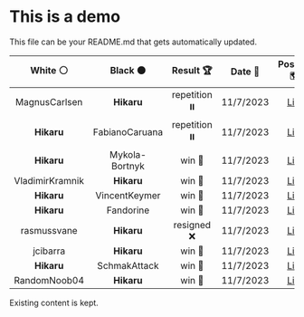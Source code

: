 # This is a demo

This file can be your README.md that gets automatically updated.

<!--START_SECTION:chessStats-->
<!-- Automatically generated with https://github.com/Balastrong/chess-stats-action -->

| White ⚪ | Black ⚫ | Result 🏆 | Date 📅 | Position 🗺️ |
|:---:|:---:|:---:|:---:|:---:|
| MagnusCarlsen | **Hikaru** | repetition ⏸️ | 11/7/2023 | <a href="http://www.ee.unb.ca/cgi-bin/tervo/fen.pl?select=4r3/1n2rk2/1p2ppp1/p2p3p/3P1N1P/2P1R3/PP3PP1/4R1K1 w - -">Link</a> |
| **Hikaru** | FabianoCaruana | repetition ⏸️ | 11/7/2023 | <a href="http://www.ee.unb.ca/cgi-bin/tervo/fen.pl?select=8/4p1k1/4qbp1/7p/4P3/2pQ3P/6P1/5R1K b - -">Link</a> |
| **Hikaru** | Mykola-Bortnyk | win 🥇 | 11/7/2023 | <a href="http://www.ee.unb.ca/cgi-bin/tervo/fen.pl?select=1k5r/pBR2p2/1p1Qb2p/3p2q1/3Pp3/P3P1P1/1P5P/1K6 b - -">Link</a> |
| VladimirKramnik | **Hikaru** | win 🥇 | 11/7/2023 | <a href="http://www.ee.unb.ca/cgi-bin/tervo/fen.pl?select=5k2/6R1/2n3p1/1B3p1p/8/3K4/7r/8 w - -">Link</a> |
| **Hikaru** | VincentKeymer | win 🥇 | 11/7/2023 | <a href="http://www.ee.unb.ca/cgi-bin/tervo/fen.pl?select=1b6/1p2kpp1/2p1p1p1/2P1P3/pP3RPP/P4R2/3r1PK1/8 b - -">Link</a> |
| **Hikaru** | Fandorine | win 🥇 | 11/7/2023 | <a href="http://www.ee.unb.ca/cgi-bin/tervo/fen.pl?select=4r2k/7R/7p/8/3bBP2/4PKR1/r6P/8 b - -">Link</a> |
| rasmussvane | **Hikaru** | resigned ❌ | 11/7/2023 | <a href="http://www.ee.unb.ca/cgi-bin/tervo/fen.pl?select=7R/5r2/4P3/8/6K1/8/6k1/8 b - -">Link</a> |
| jcibarra | **Hikaru** | win 🥇 | 11/7/2023 | <a href="http://www.ee.unb.ca/cgi-bin/tervo/fen.pl?select=8/8/8/5r2/8/2k5/8/1K6 w - -">Link</a> |
| **Hikaru** | SchmakAttack | win 🥇 | 11/7/2023 | <a href="http://www.ee.unb.ca/cgi-bin/tervo/fen.pl?select=3qb1k1/1p3p1p/B4pp1/3P4/p7/Pn3Q1P/1P3PP1/1R2R1K1 b - -">Link</a> |
| RandomNoob04 | **Hikaru** | win 🥇 | 11/7/2023 | <a href="http://www.ee.unb.ca/cgi-bin/tervo/fen.pl?select=6k1/6bp/4Np2/p7/1p2P3/2R5/P4KPP/3n4 w - -">Link</a> |

<!--END_SECTION:chessStats-->

Existing content is kept.
